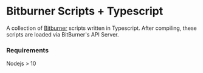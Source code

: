 # Bitburner Scripts + Typescript

A collection of [Bitburner](https://danielyxie.github.io/bitburner/) scripts written in Typescript. After compiling, these scripts are loaded via BitBurner's API Server.

### Requirements

Nodejs > 10